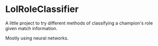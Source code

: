 # LolRoleClassifier
A little project to try different methods of classifying a champion's role given match information.

Mostly using neural networks.
